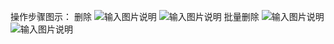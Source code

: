 操作步骤图示：
删除
![输入图片说明](https://images.gitee.com/uploads/images/2021/0518/153630_b1d86c0e_8867015.png "屏幕截图.png")
![输入图片说明](https://images.gitee.com/uploads/images/2021/0518/153725_73533810_8867015.png "屏幕截图.png")
批量删除
![输入图片说明](https://images.gitee.com/uploads/images/2021/0518/153859_21a6e14c_8867015.png "屏幕截图.png")
![输入图片说明](https://images.gitee.com/uploads/images/2021/0518/153946_ae0f56d2_8867015.png "屏幕截图.png")